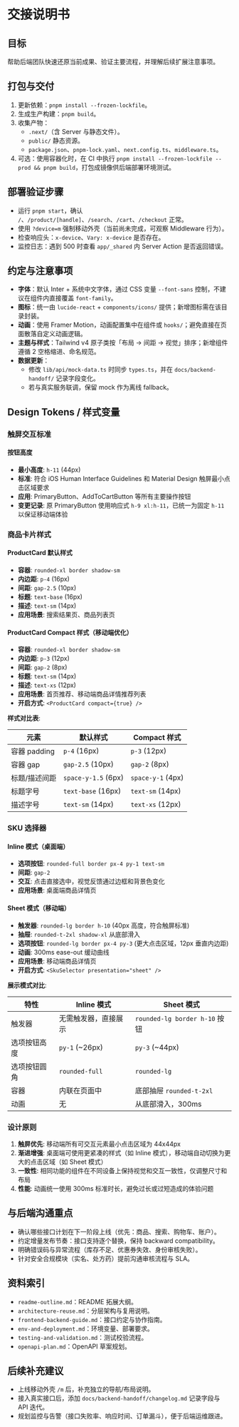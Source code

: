 # 交接说明书

## 目标

帮助后端团队快速还原当前成果、验证主要流程，并理解后续扩展注意事项。

## 打包与交付

1. 更新依赖：`pnpm install --frozen-lockfile`。
2. 生成生产构建：`pnpm build`。
3. 收集产物：
   - `.next/`（含 Server 与静态文件）。
   - `public/` 静态资源。
   - `package.json`、`pnpm-lock.yaml`、`next.config.ts`、`middleware.ts`。
4. 可选：使用容器化时，在 CI 中执行 `pnpm install --frozen-lockfile --prod && pnpm build`，打包成镜像供后端部署环境测试。

## 部署验证步骤

- 运行 `pnpm start`，确认 `/`、`/product/[handle]`、`/search`、`/cart`、`/checkout` 正常。
- 使用 `?device=m` 强制移动外壳（当前尚未完成，可观察 Middleware 行为）。
- 检查响应头：`x-device`、`Vary: x-device` 是否存在。
- 监控日志：遇到 500 时查看 `app/_shared` 内 Server Action 是否返回错误。

## 约定与注意事项

- **字体**：默认 Inter + 系统中文字体，通过 CSS 变量 `--font-sans` 控制，不建议在组件内直接覆盖 `font-family`。
- **图标**：统一由 `lucide-react` + `components/icons/` 提供；新增图标需在该目录封装。
- **动画**：使用 Framer Motion，动画配置集中在组件或 `hooks/`；避免直接在页面散落自定义动画逻辑。
- **主题与样式**：Tailwind v4 原子类按「布局 → 间距 → 视觉」排序；新增组件遵循 2 空格缩进、命名规范。
- **数据更新**：
  - 修改 `lib/api/mock-data.ts` 时同步 `types.ts`，并在 `docs/backend-handoff/` 记录字段变化。
  - 若与真实服务联调，保留 mock 作为离线 fallback。

## Design Tokens / 样式变量

### 触屏交互标准

#### 按钮高度

- **最小高度**: `h-11` (44px)
- **标准**: 符合 iOS Human Interface Guidelines 和 Material Design 触屏最小点击区域要求
- **应用**: PrimaryButton、AddToCartButton 等所有主要操作按钮
- **变更记录**: 原 PrimaryButton 使用响应式 `h-9 xl:h-11`，已统一为固定 `h-11` 以保证移动端体验

### 商品卡片样式

#### ProductCard 默认样式

- **容器**: `rounded-xl border shadow-sm`
- **内边距**: `p-4` (16px)
- **间距**: `gap-2.5` (10px)
- **标题**: `text-base` (16px)
- **描述**: `text-sm` (14px)
- **应用场景**: 搜索结果页、商品列表页

#### ProductCard Compact 样式（移动端优化）

- **容器**: `rounded-xl border shadow-sm`
- **内边距**: `p-3` (12px)
- **间距**: `gap-2` (8px)
- **标题**: `text-sm` (14px)
- **描述**: `text-xs` (12px)
- **应用场景**: 首页推荐、移动端商品详情推荐列表
- **开启方式**: `<ProductCard compact={true} />`

**样式对比表**:

| 元素          | 默认样式            | Compact 样式      |
| ------------- | ------------------- | ----------------- |
| 容器 padding  | `p-4` (16px)        | `p-3` (12px)      |
| 容器 gap      | `gap-2.5` (10px)    | `gap-2` (8px)     |
| 标题/描述间距 | `space-y-1.5` (6px) | `space-y-1` (4px) |
| 标题字号      | `text-base` (16px)  | `text-sm` (14px)  |
| 描述字号      | `text-sm` (14px)    | `text-xs` (12px)  |

### SKU 选择器

#### Inline 模式（桌面端）

- **选项按钮**: `rounded-full border px-4 py-1 text-sm`
- **间距**: `gap-2`
- **交互**: 点击直接选中，视觉反馈通过边框和背景色变化
- **应用场景**: 桌面端商品详情页

#### Sheet 模式（移动端）

- **触发器**: `rounded-lg border h-10` (40px 高度，符合触屏标准)
- **抽屉**: `rounded-t-2xl shadow-xl` 从底部滑入
- **选项按钮**: `rounded-lg border px-4 py-3` (更大点击区域，12px 垂直内边距)
- **动画**: 300ms ease-out 缓动曲线
- **应用场景**: 移动端商品详情页
- **开启方式**: `<SkuSelector presentation="sheet" />`

**展示模式对比**:

| 特性         | Inline 模式          | Sheet 模式                    |
| ------------ | -------------------- | ----------------------------- |
| 触发器       | 无需触发器，直接展示 | `rounded-lg border h-10` 按钮 |
| 选项按钮高度 | `py-1` (~26px)       | `py-3` (~44px)                |
| 选项按钮圆角 | `rounded-full`       | `rounded-lg`                  |
| 容器         | 内联在页面中         | 底部抽屉 `rounded-t-2xl`      |
| 动画         | 无                   | 从底部滑入，300ms             |

### 设计原则

1. **触屏优先**: 移动端所有可交互元素最小点击区域为 44x44px
2. **渐进增强**: 桌面端可使用更紧凑的样式（如 Inline 模式），移动端自动切换为更大的点击区域（如 Sheet 模式）
3. **一致性**: 相同功能的组件在不同设备上保持视觉和交互一致性，仅调整尺寸和布局
4. **性能**: 动画统一使用 300ms 标准时长，避免过长或过短造成的体验问题

## 与后端沟通重点

- 确认哪些接口计划在下一阶段上线（优先：商品、搜索、购物车、账户）。
- 约定增量发布节奏：接口支持逐个替换，保持 backward compatibility。
- 明确错误码与异常流程（库存不足、优惠券失效、身份审核失败）。
- 针对安全合规模块（实名、处方药）提前沟通审核流程与 SLA。

## 资料索引

- `readme-outline.md`：README 拓展大纲。
- `architecture-reuse.md`：分层架构与复用说明。
- `frontend-backend-guide.md`：接口约定与协作指南。
- `env-and-deployment.md`：环境变量、部署要求。
- `testing-and-validation.md`：测试校验流程。
- `openapi-plan.md`：OpenAPI 草案规划。

## 后续补充建议

- 上线移动外壳 `/m` 后，补充独立的导航/布局说明。
- 接入真实接口后，添加 `docs/backend-handoff/changelog.md` 记录字段与 API 迭代。
- 规划监控与告警（接口失败率、响应时间、订单漏斗），便于后端运维跟进。
